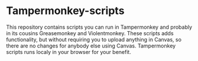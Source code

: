 # Tampermonkey-scripts

This repository contains scripts you can run in Tampermonkey and probably in its cousins Greasemonkey and Violentmonkey. These scripts adds functionality, but without requiring you to upload anything in Canvas, so there are no changes for anybody else using Canvas. Tampermonkey scripts runs localy in your browser for your benefit.


